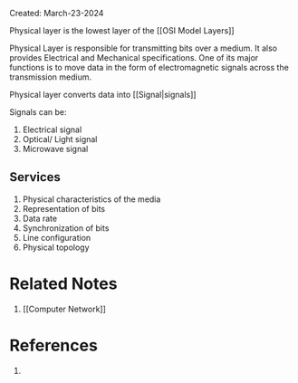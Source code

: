 Created: March-23-2024

Physical layer is the lowest layer of the [[OSI Model Layers]]

Physical Layer is responsible for transmitting bits over a medium. It also provides Electrical and Mechanical specifications. One of its major functions is to move data in the form of electromagnetic signals across the transmission medium.

Physical layer converts data into [[Signal|signals]]

Signals can be:

1. Electrical signal
2. Optical/ Light signal
3. Microwave signal
## Services

1. Physical characteristics of the media
2. Representation of bits
3. Data rate
4. Synchronization of bits
5. Line configuration
6. Physical topology
# Related Notes

1. [[Computer Network]]
# References

1. 